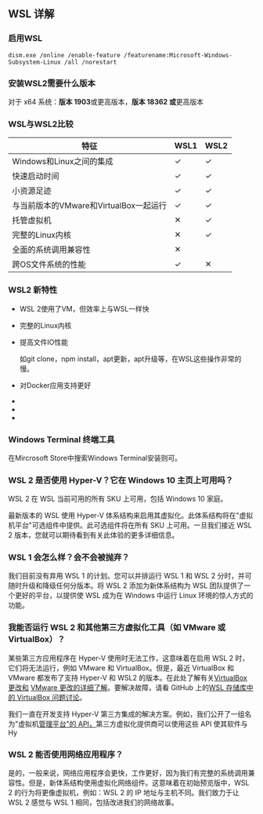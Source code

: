 ##  WSL 详解

### 启用WSL

```
dism.exe /online /enable-feature /featurename:Microsoft-Windows-Subsystem-Linux /all /norestart
```

### 安装WSL2需要什么版本

对于 x64 系统：**版本 1903**或更高版本，**版本 18362 或**更高版本

### WSL与WSL2比较

| 特征                                   | WSL1 | WSL2 |
| -------------------------------------- | ---- | ---- |
| Windows和Linux之间的集成               | ✓    | ✓    |
| 快速启动时间                           | ✓    | ✓    |
| 小资源足迹                             | ✓    | ✓    |
| 与当前版本的VMware和VirtualBox一起运行 | ✓    | ✓    |
| 托管虚拟机                             | ✕    | ✓    |
| 完整的Linux内核                        | ✕    | ✓    |
| 全面的系统调用兼容性                   | ✕    |      |
| 跨OS文件系统的性能                     | ✓    | ✕    |

### WSL2 新特性

* WSL 2使用了VM，但效率上与WSL一样快

* 完整的Linux内核

* 提高文件IO性能

  如git clone，npm install，apt更新，apt升级等，在WSL这些操作非常的慢。

* 对Docker应用支持更好

* 

* 

*  

###  Windows Terminal 终端工具

在Mircrosoft Store中搜索Windows Terminal安装则可。

### WSL 2 是否使用 Hyper-V？它在 Windows 10 主页上可用吗？

WSL 2 在 WSL 当前可用的所有 SKU 上可用，包括 Windows 10 家庭。

最新版本的 WSL 使用 Hyper-V 体系结构来启用其虚拟化。此体系结构将在"虚拟机平台"可选组件中提供。此可选组件将在所有 SKU 上可用。一旦我们接近 WSL 2 版本，您就可以期待看到有关此体验的更多详细信息。

### WSL 1 会怎么样？会不会被抛弃？

我们目前没有弃用 WSL 1 的计划。您可以并排运行 WSL 1 和 WSL 2 分时，并可随时升级和降级任何分版本。将 WSL 2 添加为新体系结构为 WSL 团队提供了一个更好的平台，以提供使 WSL 成为在 Windows 中运行 Linux 环境的惊人方式的功能。

### 我能否运行 WSL 2 和其他第三方虚拟化工具（如 VMware 或 VirtualBox）？

某些第三方应用程序在 Hyper-V 使用时无法工作，这意味着在启用 WSL 2 时，它们将无法运行，例如 VMware 和 VirtualBox。但是，最近 VirtualBox 和 VMware 都发布了支持 Hyper-V 和 WSL2 的版本。在此处了解有关[VirtualBox 更改和](https://www.virtualbox.org/wiki/Changelog-6.0) [VMware 更改的详细了解](https://blogs.vmware.com/workstation/2020/01/vmware-workstation-tech-preview-20h1.html)。要解决故障，请看 GitHub 上的[WSL 存储库中的 VirtualBox 问题讨论](https://github.com/MicrosoftDocs/WSL/issues?q=is%3Aissue+virtualbox+sort%3Acomments-desc)。

我们一直在开发支持 Hyper-V 第三方集成的解决方案。例如，我们公开了一组名为"虚拟机[管理平台"的 API，](https://docs.microsoft.com/en-us/virtualization/api/)第三方虚拟化提供商可以使用这些 API 使其软件与 Hy

###  WSL 2 能否使用网络应用程序？

是的，一般来说，网络应用程序会更快，工作更好，因为我们有完整的系统调用兼容性。但是，新体系结构使用虚拟化网络组件。这意味着在初始预览版中，WSL 2 的行为将更像虚拟机，例如：WSL 2 的 IP 地址与主机不同。我们致力于让 WSL 2 感觉与 WSL 1 相同，包括改进我们的网络故事。
